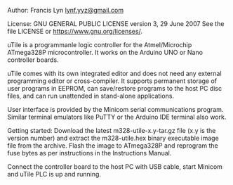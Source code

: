 Author:     Francis Lyn <lynf.yyz@gmail.com>

License:    GNU GENERAL PUBLIC LICENSE version 3, 29 June 2007
            See the file LICENSE or <https://www.gnu.org/licenses/>.


uTile is a programmanle logic controller for the Atmel/Microchip ATmega328P microcontroller. It works on the Arduino UNO or Nano controller boards.

uTile comes with its own integrated editor and does not need any external programming editor or cross-compiler. It supports permanent storage of user programs in EEPROM, can save/restore programs to the host PC disc files, and can run unattended in stand-alone applications.

User interface is provided by the Minicom serial communications program. Similar terminal emulators like PuTTY or the Arduino IDE terminal also work.

Getting started:
Download the latest m328-utile-x.y-tar.gz file (x.y is the version number) and extract the m328-utile.hex binary executable image file from the archive. Flash the image to ATmega328P and reprogram the fuse bytes as per instructions in the Instructions Manual.

Connect the controller board to the host PC with USB cable, start Minicom and uTile PLC is up and running. 




